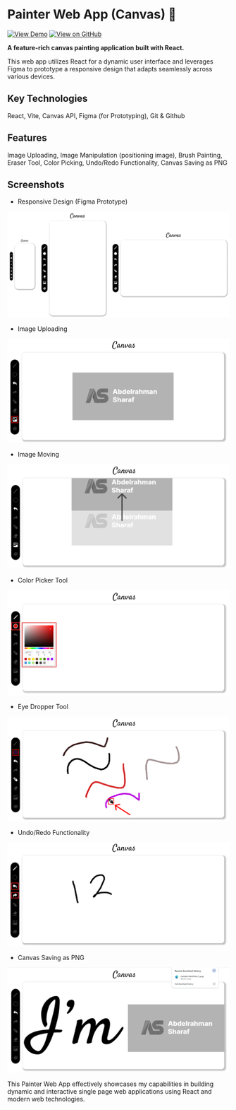 # Painter Web App (Canvas) 🎨
[![View Demo](https://img.shields.io/badge/View-Demo-blue?style=plastic&logo=google-chrome)](https://eng-abdelrahman-sharaf.github.io/canvas/)
[![View on GitHub](https://img.shields.io/badge/View-GitHub-black?style=plastic&logo=github)](https://github.com/eng-abdelrahman-sharaf/canvas)

**A feature-rich canvas painting application built with React.**

This web app utilizes React for a dynamic user interface and leverages Figma to prototype a responsive design that adapts seamlessly across various devices.

## Key Technologies

React, Vite, Canvas API, Figma (for Prototyping), Git & Github

## Features
Image Uploading, Image Manipulation (positioning image), Brush Painting, Eraser Tool, Color Picking, Undo/Redo Functionality, Canvas Saving as PNG

## Screenshots

- Responsive Design (Figma Prototype)

![prototype](./readme-images/prototype.png)

- Image Uploading

![image-uploading](./readme-images/imageUploading.png)

- Image Moving

![image-moving](./readme-images/imageMoving.png)

- Color Picker Tool

![Color-picker](./readme-images/colorPicker.png)

- Eye Dropper Tool

![eye-dropper](./readme-images/eyeDropper.png)

- Undo/Redo Functionality

![undo-redo](./readme-images/undoRedo.png)

- Canvas Saving as PNG

![canvas-saving](./readme-images/canvasSaving.png)

This Painter Web App effectively showcases my capabilities in building dynamic and interactive single page web applications using React and modern web technologies.
